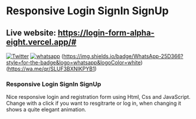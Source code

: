 # Responsive Login SignIn SignUp

## Live website: https://login-form-alpha-eight.vercel.app/#


[![Twitter](https://img.shields.io/twitter/url/https/github.com/nauvalazhar/bootstrap-5-login-page/.svg?style=social)](https://twitter.com/ShalemVajrapu) 
[![whatsapp](	https://img.shields.io/badge/Telegram-2CA5E0?style=for-the-badge&logo=telegram&logoColor=white)](https://t.me/Rajshalem)
(https://img.shields.io/badge/WhatsApp-25D366?style=for-the-badge&logo=whatsapp&logoColor=white)(https://wa.me/qr/SLUF3BXNIKPYB1)




### Responsive Login SignIn SignUp
Nice responsive login and registration form using Html, Css and JavaScript. Change with a click if you want to resgitrarte or log in, when changing it shows a quite elegant animation.



